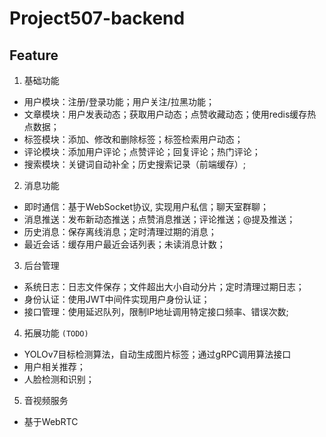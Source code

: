 # Project507-backend
## Feature
1. 基础功能
 - 用户模块：注册/登录功能；用户关注/拉黑功能；
 - 文章模块：用户发表动态；获取用户动态；点赞收藏动态；使用redis缓存热点数据；
 - 标签模块：添加、修改和删除标签；标签检索用户动态；
 - 评论模块：添加用户评论；点赞评论；回复评论；热门评论；
 - 搜索模块：关键词自动补全；历史搜索记录（前端缓存）;

2. 消息功能
 - 即时通信：基于WebSocket协议, 实现用户私信；聊天室群聊；
 - 消息推送：发布新动态推送；点赞消息推送；评论推送；@提及推送；
 - 历史消息：保存离线消息；定时清理过期的消息；
 - 最近会话：缓存用户最近会话列表；未读消息计数；

3. 后台管理
 - 系统日志：日志文件保存；文件超出大小自动分片；定时清理过期日志；
 - 身份认证：使用JWT中间件实现用户身份认证；
 - 接口管理：使用延迟队列，限制IP地址调用特定接口频率、错误次数;

4. 拓展功能 `(TODO)`
 - YOLOv7目标检测算法，自动生成图片标签；通过gRPC调用算法接口
 - 用户相关推荐；
 - 人脸检测和识别；

5. 音视频服务
 - 基于WebRTC